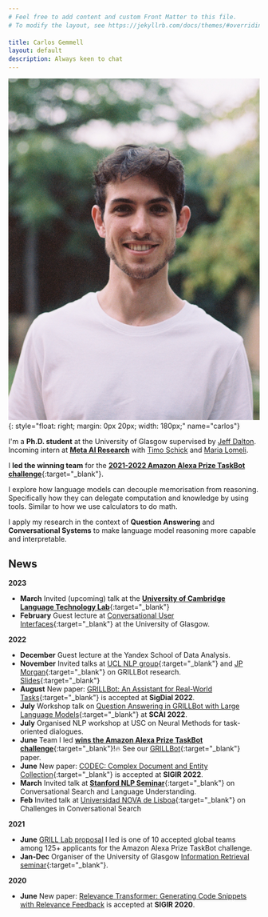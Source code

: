 ```yaml
---
# Feel free to add content and custom Front Matter to this file.
# To modify the layout, see https://jekyllrb.com/docs/themes/#overriding-theme-defaults

title: Carlos Gemmell
layout: default
description: Always keen to chat
---
```

![carlos_gemmell](static/images/carlos_small.jpeg){: style="float: right; margin: 0px 20px; width: 180px;" name="carlos"}

I'm a **Ph.D. student** at the University of Glasgow supervised by <a target="_blank" href="https://www.gla.ac.uk/schools/computing/staff/jeffdalton/">Jeff Dalton</a>. Incoming intern at <a target="_blank" href="https://www.gla.ac.uk/schools/computing/staff/jeffdalton/">__Meta AI Research__</a> with <a target="_blank" href="http://timoschick.com">Timo Schick</a> and <a target="_blank" href="https://mlomeli1.github.io">Maria Lomeli</a>.

I **led the winning team** for the [__2021-2022 Amazon Alexa Prize TaskBot challenge__](https://www.amazon.science/alexa-prize/three-top-performers-emerge-in-inaugural-alexa-prize-taskbot-challenge){:target="_blank"}.

I explore how language models can decouple memorisation from reasoning. Specifically how they can delegate computation and knowledge by using tools. Similar to how we use calculators to do math. 

I apply my research in the context of __Question Answering__ and __Conversational Systems__ to make language model reasoning more capable and interpretable.

## <span>News </span>

__2023__
* __March__ Invited (upcoming) talk at the [__University of Cambridge Language Technology Lab__](http://talks.cam.ac.uk/talk/index/198475){:target="_blank"}
* __February__ Guest lecture at [Conversational User Interfaces](https://www.gla.ac.uk/coursecatalogue/course/?code=COMPSCI5094){:target="_blank"} at the University of Glasgow.

__2022__
* __December__ Guest lecture at the Yandex School of Data Analysis.
* __November__ Invited talks at [UCL NLP group](https://twitter.com/wangxieric/status/1590379858001297409){:target="_blank"} and [JP Morgan](https://twitter.com/petrS42/status/1597623042045116418){:target="_blank"} on GRILLBot research. [Slides](/static/files/GRILLBot_Presentation.pdf){:target="_blank"}
* __August__ New paper: [GRILLBot: An Assistant for Real-World Tasks](https://2022.sigdial.org/accepted-papers-list/){:target="_blank"} is accepted at __SigDial 2022__.
* __July__ Workshop talk on [Question Answering in GRILLBot with Large Language Models](https://twitter.com/scai_workshop/status/1547926185513889793){:target="_blank"} at __SCAI 2022__.
* __July__ Organised NLP workshop at USC on Neural Methods for task-oriented dialogues.
* __June__ Team I led [__wins the Amazon Alexa Prize TaskBot challenge__](https://www.amazon.science/alexa-prize/three-top-performers-emerge-in-inaugural-alexa-prize-taskbot-challenge){:target="_blank"}!:fire: See our [GRILLBot](https://assets.amazon.science/0c/2c/f214256a43bba8d97ade42c56be0/grillbot-a-flexible-conversational-agent-for-solving-complex-real-world-tasks.pdf){:target="_blank"} paper.
* __June__ New paper: [CODEC: Complex Document and Entity Collection](https://arxiv.org/pdf/2205.04546.pdf){:target="_blank"} is accepted at __SIGIR 2022__.
* __March__ Invited talk at [__Stanford NLP Seminar__](https://nlp.stanford.edu/seminar/){:target="_blank"} on Conversational Search and Language Understanding. 
* __Feb__ Invited talk at [Universidad NOVA de Lisboa](https://www.unl.pt/en/research/research){:target="_blank"} on Challenges in Conversational Search

__2021__

* __June__ [GRILL Lab proposal](https://grilllab.ai/2021-05-26-alexa_announcement/) I led is one of 10 accepted global teams among 125+ applicants for the Amazon Alexa Prize TaskBot challenge.
* __Jan-Dec__ Organiser of the University of Glasgow [Information Retrieval seminar](https://www.gla.ac.uk/schools/computing/research/researchsections/ida-section/informationretrieval/#currentstaffandstudents){:target="_blank"}.

__2020__

* __June__ New paper: [Relevance Transformer: Generating Code Snippets with Relevance Feedback](https://dl.acm.org/doi/pdf/10.1145/3397271.3401215?casa_token=o8_jkcF4Vs0AAAAA:8Q_TG_H7fhbIE5mML8mzy9puYy-GJJJuPZTGxa-3pzXC9uG4iJBzpml97hWTo_2KE8bHeaxwQvZUTis) is accepted at __SIGIR 2020__.